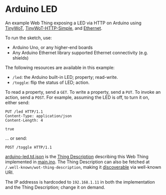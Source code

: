 # Arduino LED

An example Web Thing exposing a LED via HTTP on Arduino using [TinyWoT], [TinyWoT-HTTP-Simple], and [Ethernet].

To run the sketch, use:

- Arduino Uno, or any higher-end boards
- Any Arduino Ethernet library supported Ethernet connectivity (e.g. shields)

The following resources are available in this example:

- `/led`: the Arduino built-in LED; property; read-write.
- `/toggle`: flip the status of LED; action.

To read a property, send a `GET`. To write a property, send a `PUT`. To invoke an action, send a `POST`. For example, assuming the LED is off, to turn it on, either send:

```
PUT /led HTTP/1.1
Content-Type: application/json
Content-Length: 4

true
```

... or send:

```
POST /toggle HTTP/1.1

```

[arduino-led.td.json](arduino-led.td.json) is the [Thing Description](https://www.w3.org/TR/wot-thing-description11/) describing this Web Thing implemented in [main.ino](main.ino). The Thing Description can also be fetched at `/.well-known/wot-thing-description`, making it [discoverable](https://www.w3.org/TR/wot-discovery/#introduction-well-known) via well-known URI.

The IP addresss is hardcoded to `192.168.1.11` in both the implementation and the Thing Description; change it on demand.

[TinyWoT]: https://github.com/lmy441900/tinywot
[TinyWoT-HTTP-Simple]: https://github.com/lmy441900/tinywot-http-simple
[Ethernet]: https://www.arduino.cc/en/Reference/Ethernet
